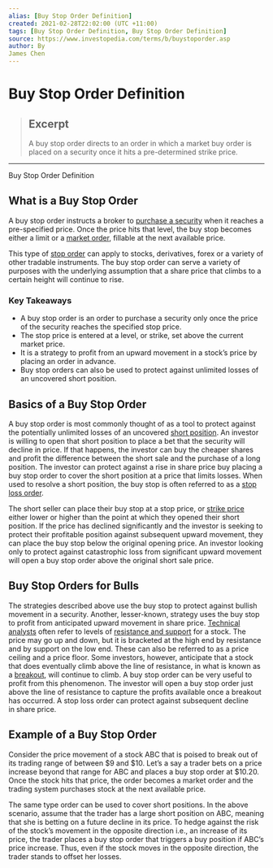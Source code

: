 ```yaml
---
alias: [Buy Stop Order Definition]
created: 2021-02-28T22:02:00 (UTC +11:00)
tags: [Buy Stop Order Definition, Buy Stop Order Definition]
source: https://www.investopedia.com/terms/b/buystoporder.asp
author: By
James Chen
---
```


# Buy Stop Order Definition

> ## Excerpt
> A buy stop order directs to an order in which a market buy order is placed on a security once it hits a pre-determined strike price.

---

Buy Stop Order Definition
## What is a Buy Stop Order

A buy stop order instructs a broker to [purchase a security](https://www.investopedia.com/investing/ways-to-buy-and-sell-securities/) when it reaches a pre-specified price. Once the price hits that level, the buy stop becomes either a limit or a [market order](https://www.investopedia.com/terms/m/marketorder.asp), fillable at the next available price.

This type of [stop order](https://www.investopedia.com/terms/s/stoporder.asp) can apply to stocks, derivatives, forex or a variety of other tradable instruments. The buy stop order can serve a variety of purposes with the underlying assumption that a share price that climbs to a certain height will continue to rise.

### Key Takeaways

-   A buy stop order is an order to purchase a security only once the price of the security reaches the specified stop price.
-   The stop price is entered at a level, or strike, set above the current market price.
-   It is a strategy to profit from an upward movement in a stock’s price by placing an order in advance.
-   Buy stop orders can also be used to protect against unlimited losses of an uncovered short position.

## Basics of a Buy Stop Order

A buy stop order is most commonly thought of as a tool to protect against the potentially unlimited losses of an uncovered [short position](https://www.investopedia.com/terms/s/short.asp). An investor is willing to open that short position to place a bet that the security will decline in price. If that happens, the investor can buy the cheaper shares and profit the difference between the short sale and the purchase of a long position. The investor can protect against a rise in share price buy placing a buy stop order to cover the short position at a price that limits losses. When used to resolve a short position, the buy stop is often referred to as a [stop loss order](https://www.investopedia.com/terms/s/stop-lossorder.asp).

The short seller can place their buy stop at a stop price, or [strike price](https://www.investopedia.com/terms/s/strikeprice.asp) either lower or higher than the point at which they opened their short position. If the price has declined significantly and the investor is seeking to protect their profitable position against subsequent upward movement, they can place the buy stop below the original opening price. An investor looking only to protect against catastrophic loss from significant upward movement will open a buy stop order above the original short sale price.

## Buy Stop Orders for Bulls

The strategies described above use the buy stop to protect against bullish movement in a security. Another, lesser-known, strategy uses the buy stop to profit from anticipated upward movement in share price. [Technical analysts](https://www.investopedia.com/terms/t/technical-analyst.asp) often refer to levels of [resistance and support](https://www.investopedia.com/trading/support-and-resistance-basics/) for a stock. The price may go up and down, but it is bracketed at the high end by resistance and by support on the low end. These can also be referred to as a price ceiling and a price floor. Some investors, however, anticipate that a stock that does eventually climb above the line of resistance, in what is known as a [breakout](https://www.investopedia.com/terms/b/breakout.asp), will continue to climb. A buy stop order can be very useful to profit from this phenomenon. The investor will open a buy stop order just above the line of resistance to capture the profits available once a breakout has occurred. A stop loss order can protect against subsequent decline in share price.

## Example of a Buy Stop Order

Consider the price movement of a stock ABC that is poised to break out of its trading range of between $9 and $10. Let’s a say a trader bets on a price increase beyond that range for ABC and places a buy stop order at $10.20. Once the stock hits that price, the order becomes a market order and the trading system purchases stock at the next available price.

The same type order can be used to cover short positions. In the above scenario, assume that the trader has a large short position on ABC, meaning that she is betting on a future decline in its price. To hedge against the risk of the stock’s movement in the opposite direction i.e., an increase of its price, the trader places a buy stop order that triggers a buy position if ABC’s price increase. Thus, even if the stock moves in the opposite direction, the trader stands to offset her losses.
